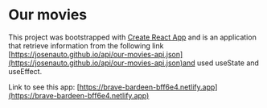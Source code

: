 # Our movies

This project was bootstrapped with [Create React App](https://github.com/facebook/create-react-app) and is an application that retrieve information from the following link [https://josenauto.github.io/api/our-movies-api.json](https://josenauto.github.io/api/our-movies-api.json)and used useState and useEffect. 

Link to see this app: [https://brave-bardeen-bff6e4.netlify.app](https://brave-bardeen-bff6e4.netlify.app)